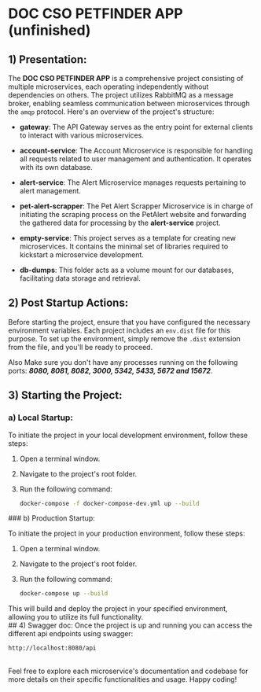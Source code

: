 # DOC CSO PETFINDER APP (unfinished)

## 1) Presentation:

The **DOC CSO PETFINDER APP** is a comprehensive project consisting of multiple microservices, each operating independently without dependencies on others. The project utilizes RabbitMQ as a message broker, enabling seamless communication between microservices through the `amqp` protocol. Here's an overview of the project's structure:

- **gateway**: The API Gateway serves as the entry point for external clients to interact with various microservices.

- **account-service**: The Account Microservice is responsible for handling all requests related to user management and authentication. It operates with its own database.

- **alert-service**: The Alert Microservice manages requests pertaining to alert management.

- **pet-alert-scrapper**: The Pet Alert Scrapper Microservice is in charge of initiating the scraping process on the PetAlert website and forwarding the gathered data for processing by the **alert-service** project.

- **empty-service**: This project serves as a template for creating new microservices. It contains the minimal set of libraries required to kickstart a microservice development.

- **db-dumps**: This folder acts as a volume mount for our databases, facilitating data storage and retrieval.

## 2) Post Startup Actions:

Before starting the project, ensure that you have configured the necessary environment variables. Each project includes an `env.dist` file for this purpose. To set up the environment, simply remove the `.dist` extension from the file, and you'll be ready to proceed.

Also Make sure you don't have any processes running on the following ports: ***8080, 8081, 8082, 3000, 5342, 5433, 5672 and 15672***.

## 3) Starting the Project:

### a) Local Startup:

To initiate the project in your local development environment, follow these steps:

1. Open a terminal window.

2. Navigate to the project's root folder.

3. Run the following command:

   ```bash
   docker-compose -f docker-compose-dev.yml up --build
<span/>
### b) Production Startup:

To initiate the project in your production environment, follow these steps:

1. Open a terminal window.

2. Navigate to the project's root folder.

3. Run the following command:

   ```bash
   docker-compose up --build
<span/>
This will build and deploy the project in your specified environment, allowing you to utilize its full functionality.

<br/>
## 4) Swagger doc:
Once the project is up and running you can access the different api endpoints using swagger:

```http://localhost:8080/api```

<br/>
Feel free to explore each microservice's documentation and codebase for more details on their specific functionalities and usage. Happy coding!
